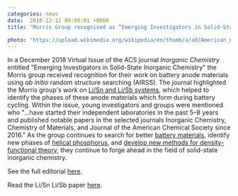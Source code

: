 ```yaml
---                                                                                                                                                                                      
categories: news                                                                                                                                                                 
date:  2018-12-11 00:00:01 +0000                                                                                                                                                        
title: "Morris Group recognised as “Emerging Investigators in Solid-State Inorganic Chemistry” in ACS Virtual Issue"

photo: "https://upload.wikimedia.org/wikipedia/en/thumb/a/a0/American_Chemical_Society_logo.svg/180px-American_Chemical_Society_logo.svg.png"
---            
```



In a December 2018 Virtual Issue of the ACS journal *Inorganic Chemistry* entitled "Emerging Investigators in Solid-State Inorganic Chemistry" the Morris group received recognition for their work on battery anode materials using *ab initio* random structure searching (AIRSS).  The journal highlighted the Morris group's work on [Li/Sn and Li/Sb systems](https://pubs.acs.org/doi/10.1021/acs.chemmater.6b04914), which helped to identify the phases of these anode materials which form during battery cycling. Within the issue, young investigators and groups were mentioned who "...have started their independent laboratories in the past 5–8 years and published notable papers in the selected journals Inorganic Chemistry, Chemistry of Materials, and Journal of the American Chemical Society since 2016."  As the group continues to search for better [battery materials](https://pubs.acs.org/doi/10.1021/jacs.7b01398), identify new phases of [helical phosphorus](https://pubs.acs.org/doi/10.1021/jacs.8b04183), and [develop new methods for density-functional theory](https://pubs.acs.org/doi/10.1021/acs.jpca.8b03481), they continue to forge ahead in the field of solid-state inorganic chemistry. 


See the full editorial [here](https://pubs.acs.org/doi/full/10.1021/acs.inorgchem.8b03382).

Read the Li/Sn Li/Sb paper [here](https://pubs.acs.org/doi/10.1021/acs.chemmater.6b04914).
